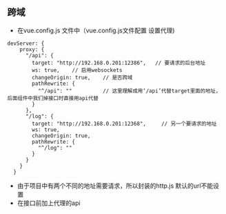 ## 跨域

* 在vue.config.js 文件中（vue.config.js文件配置 设置代理)
```
devServer: {
    proxy: {
      "/api": {
        target: "http://192.168.0.201:12386",   // 要请求的后台地址
        ws: true,    // 启用websockets
        changeOrigin: true,    // 是否跨域
        pathRewrite: {   
          "^/api": ""          // 这里理解成用‘/api’代替target里面的地址，后面组件中我们掉接口时直接用api代替
        }
      },
      "/log": {
        target: "http://192.168.0.201:12368",     // 另一个要请求的地址
        ws: true,
        changeOrigin: true,
        pathRewrite: {
          "^/log": ""
        }
      }
    }
  }
```
* 由于项目中有两个不同的地址需要请求，所以封装的http.js 默认的url不能设置
* 在接口前加上代理的api
